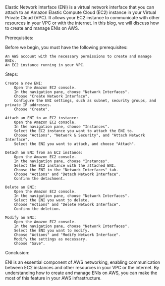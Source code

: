 Elastic Network Interface (ENI) is a virtual network interface that you can attach to an Amazon Elastic Compute Cloud (EC2) instance in your Virtual Private Cloud (VPC). It allows your EC2 instance to communicate with other resources in your VPC or with the internet. In this blog, we will discuss how to create and manage ENIs on AWS.

Prerequisites:

Before we begin, you must have the following prerequisites:

    An AWS account with the necessary permissions to create and manage ENIs.
    An EC2 instance running in your VPC.

Steps:

    Create a new ENI:
        Open the Amazon EC2 console.
        In the navigation pane, choose "Network Interfaces".
        Choose "Create Network Interface".
        Configure the ENI settings, such as subnet, security groups, and private IP addresses.
        Choose "Create".

    Attach an ENI to an EC2 instance:
        Open the Amazon EC2 console.
        In the navigation pane, choose "Instances".
        Select the EC2 instance you want to attach the ENI to.
        Choose "Actions", "Network & Security", and "Attach Network Interface".
        Select the ENI you want to attach, and choose "Attach".

    Detach an ENI from an EC2 instance:
        Open the Amazon EC2 console.
        In the navigation pane, choose "Instances".
        Select the EC2 instance with the attached ENI.
        Choose the ENI in the "Network Interfaces" tab.
        Choose "Actions" and "Detach Network Interface".
        Confirm the detachment.

    Delete an ENI:
        Open the Amazon EC2 console.
        In the navigation pane, choose "Network Interfaces".
        Select the ENI you want to delete.
        Choose "Actions" and "Delete Network Interface".
        Confirm the deletion.

    Modify an ENI:
        Open the Amazon EC2 console.
        In the navigation pane, choose "Network Interfaces".
        Select the ENI you want to modify.
        Choose "Actions" and "Modify Network Interface".
        Modify the settings as necessary.
        Choose "Save".

Conclusion:

ENI is an essential component of AWS networking, enabling communication between EC2 instances and other resources in your VPC or the internet. By understanding how to create and manage ENIs on AWS, you can make the most of this feature in your AWS infrastructure.
